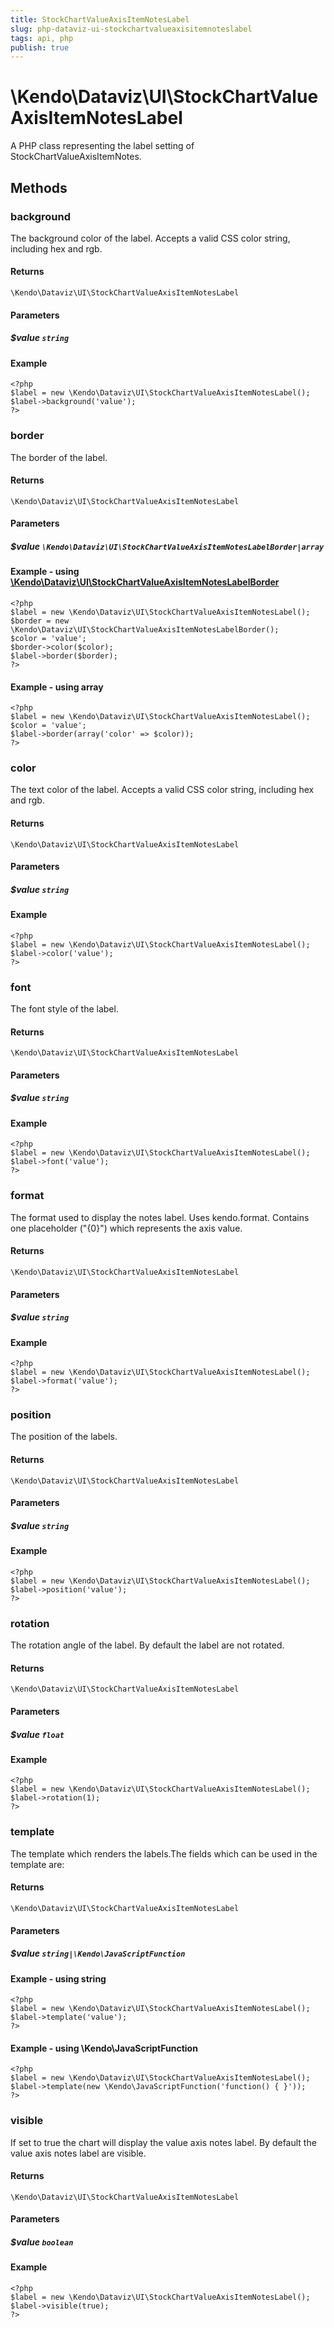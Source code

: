 ```yaml
---
title: StockChartValueAxisItemNotesLabel
slug: php-dataviz-ui-stockchartvalueaxisitemnoteslabel
tags: api, php
publish: true
---
```


# \Kendo\Dataviz\UI\StockChartValueAxisItemNotesLabel

A PHP class representing the label setting of StockChartValueAxisItemNotes.


## Methods

### background
The background color of the label. Accepts a valid CSS color string, including hex and rgb.

#### Returns
`\Kendo\Dataviz\UI\StockChartValueAxisItemNotesLabel`

#### Parameters

##### $value `string`



#### Example 
    <?php
    $label = new \Kendo\Dataviz\UI\StockChartValueAxisItemNotesLabel();
    $label->background('value');
    ?>

### border

The border of the label.

#### Returns
`\Kendo\Dataviz\UI\StockChartValueAxisItemNotesLabel`

#### Parameters

##### $value `\Kendo\Dataviz\UI\StockChartValueAxisItemNotesLabelBorder|array`


#### Example - using [\Kendo\Dataviz\UI\StockChartValueAxisItemNotesLabelBorder](/api/wrappers/php/Kendo/Dataviz/UI/StockChartValueAxisItemNotesLabelBorder)
    <?php
    $label = new \Kendo\Dataviz\UI\StockChartValueAxisItemNotesLabel();
    $border = new \Kendo\Dataviz\UI\StockChartValueAxisItemNotesLabelBorder();
    $color = 'value';
    $border->color($color);
    $label->border($border);
    ?>

#### Example - using array

    <?php
    $label = new \Kendo\Dataviz\UI\StockChartValueAxisItemNotesLabel();
    $color = 'value';
    $label->border(array('color' => $color));
    ?>

### color
The text color of the label. Accepts a valid CSS color string, including hex and rgb.

#### Returns
`\Kendo\Dataviz\UI\StockChartValueAxisItemNotesLabel`

#### Parameters

##### $value `string`



#### Example 
    <?php
    $label = new \Kendo\Dataviz\UI\StockChartValueAxisItemNotesLabel();
    $label->color('value');
    ?>

### font
The font style of the label.

#### Returns
`\Kendo\Dataviz\UI\StockChartValueAxisItemNotesLabel`

#### Parameters

##### $value `string`



#### Example 
    <?php
    $label = new \Kendo\Dataviz\UI\StockChartValueAxisItemNotesLabel();
    $label->font('value');
    ?>

### format
The format used to display the notes label. Uses kendo.format. Contains one placeholder ("{0}") which represents the axis value.

#### Returns
`\Kendo\Dataviz\UI\StockChartValueAxisItemNotesLabel`

#### Parameters

##### $value `string`



#### Example 
    <?php
    $label = new \Kendo\Dataviz\UI\StockChartValueAxisItemNotesLabel();
    $label->format('value');
    ?>

### position
The position of the labels.

#### Returns
`\Kendo\Dataviz\UI\StockChartValueAxisItemNotesLabel`

#### Parameters

##### $value `string`



#### Example 
    <?php
    $label = new \Kendo\Dataviz\UI\StockChartValueAxisItemNotesLabel();
    $label->position('value');
    ?>

### rotation
The rotation angle of the label. By default the label are not rotated.

#### Returns
`\Kendo\Dataviz\UI\StockChartValueAxisItemNotesLabel`

#### Parameters

##### $value `float`



#### Example 
    <?php
    $label = new \Kendo\Dataviz\UI\StockChartValueAxisItemNotesLabel();
    $label->rotation(1);
    ?>

### template
The template which renders the labels.The fields which can be used in the template are:

#### Returns
`\Kendo\Dataviz\UI\StockChartValueAxisItemNotesLabel`

#### Parameters

##### $value `string|\Kendo\JavaScriptFunction`



#### Example  - using string
    <?php
    $label = new \Kendo\Dataviz\UI\StockChartValueAxisItemNotesLabel();
    $label->template('value');
    ?>

#### Example  - using \Kendo\JavaScriptFunction
    <?php
    $label = new \Kendo\Dataviz\UI\StockChartValueAxisItemNotesLabel();
    $label->template(new \Kendo\JavaScriptFunction('function() { }'));
    ?>

### visible
If set to true the chart will display the value axis notes label. By default the value axis notes label are visible.

#### Returns
`\Kendo\Dataviz\UI\StockChartValueAxisItemNotesLabel`

#### Parameters

##### $value `boolean`



#### Example 
    <?php
    $label = new \Kendo\Dataviz\UI\StockChartValueAxisItemNotesLabel();
    $label->visible(true);
    ?>

